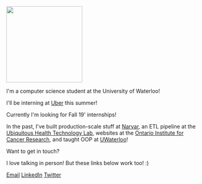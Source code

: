 <img src="https://pbs.twimg.com/profile_images/1128266736921403392/FCYW8aIO_400x400.jpg" width="200" height="200" />


I'm a computer science student at the University of Waterloo!

I'll be interning at [Uber](https://www.uber.com/info/atg/) this summer!

Currently I'm looking for Fall 19' internships!

In the past, I've built production-scale stuff at [Narvar](https://www.narvar.com), an ETL pipeline at the [Ubiquitous Health Technology Lab](https://uwaterloo.ca/ubiquitous-health-technology-lab/), websites at the [Ontario Institute for Cancer Research](https://oicr.on.ca/), and taught OOP at [UWaterloo](https://cs.uwaterloo.ca/)!

Want to get in touch?

I love talking in person! But these links below work too! :)


[Email](mailto:dhron.joshi@hotmail.com) [LinkedIn](http://www.linkedin.com/in/dhron)  [Twitter](http://www.twitter.com/dhronj)

